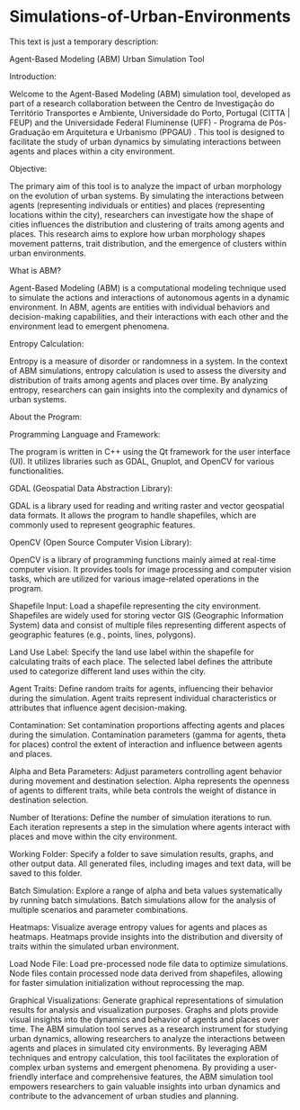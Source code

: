 # Simulations-of-Urban-Environments

This text is just a temporary description:

Agent-Based Modeling (ABM) Urban Simulation Tool

Introduction:

Welcome to the Agent-Based Modeling (ABM) simulation tool, developed as part of a research collaboration between the Centro de Investigação do Território Transportes e Ambiente, Universidade do Porto, Portugal (CITTA | FEUP) and the Universidade Federal Fluminense (UFF) - Programa de Pós-Graduação em Arquitetura e Urbanismo (PPGAU) . This tool is designed to facilitate the study of urban dynamics by simulating interactions between agents and places within a city environment.

Objective:

The primary aim of this tool is to analyze the impact of urban morphology on the evolution of urban systems. By simulating the interactions between agents (representing individuals or entities) and places (representing locations within the city), researchers can investigate how the shape of cities influences the distribution and clustering of traits among agents and places. This research aims to explore how urban morphology shapes movement patterns, trait distribution, and the emergence of clusters within urban environments.

What is ABM?

Agent-Based Modeling (ABM) is a computational modeling technique used to simulate the actions and interactions of autonomous agents in a dynamic environment. In ABM, agents are entities with individual behaviors and decision-making capabilities, and their interactions with each other and the environment lead to emergent phenomena.

Entropy Calculation:

Entropy is a measure of disorder or randomness in a system. In the context of ABM simulations, entropy calculation is used to assess the diversity and distribution of traits among agents and places over time. By analyzing entropy, researchers can gain insights into the complexity and dynamics of urban systems.

About the Program:

Programming Language and Framework:

The program is written in C++ using the Qt framework for the user interface (UI). It utilizes libraries such as GDAL, Gnuplot, and OpenCV for various functionalities.

GDAL (Geospatial Data Abstraction Library):

GDAL is a library used for reading and writing raster and vector geospatial data formats. It allows the program to handle shapefiles, which are commonly used to represent geographic features.

OpenCV (Open Source Computer Vision Library):

OpenCV is a library of programming functions mainly aimed at real-time computer vision. It provides tools for image processing and computer vision tasks, which are utilized for various image-related operations in the program.

Shapefile Input: Load a shapefile representing the city environment. Shapefiles are widely used for storing vector GIS (Geographic Information System) data and consist of multiple files representing different aspects of geographic features (e.g., points, lines, polygons).

Land Use Label: Specify the land use label within the shapefile for calculating traits of each place. The selected label defines the attribute used to categorize different land uses within the city.

Agent Traits: Define random traits for agents, influencing their behavior during the simulation. Agent traits represent individual characteristics or attributes that influence agent decision-making.

Contamination: Set contamination proportions affecting agents and places during the simulation. Contamination parameters (gamma for agents, theta for places) control the extent of interaction and influence between agents and places.

Alpha and Beta Parameters: Adjust parameters controlling agent behavior during movement and destination selection. Alpha represents the openness of agents to different traits, while beta controls the weight of distance in destination selection.

Number of Iterations: Define the number of simulation iterations to run. Each iteration represents a step in the simulation where agents interact with places and move within the city environment.

Working Folder: Specify a folder to save simulation results, graphs, and other output data. All generated files, including images and text data, will be saved to this folder.

Batch Simulation: Explore a range of alpha and beta values systematically by running batch simulations. Batch simulations allow for the analysis of multiple scenarios and parameter combinations.

Heatmaps: Visualize average entropy values for agents and places as heatmaps. Heatmaps provide insights into the distribution and diversity of traits within the simulated urban environment.

Load Node File: Load pre-processed node file data to optimize simulations. Node files contain processed node data derived from shapefiles, allowing for faster simulation initialization without reprocessing the map.

Graphical Visualizations: Generate graphical representations of simulation results for analysis and visualization purposes. Graphs and plots provide visual insights into the dynamics and behavior of agents and places over time. The ABM simulation tool serves as a research instrument for studying urban dynamics, allowing researchers to analyze the interactions between agents and places in simulated city environments. By leveraging ABM techniques and entropy calculation, this tool facilitates the exploration of complex urban systems and emergent phenomena. By providing a user-friendly interface and comprehensive features, the ABM simulation tool empowers researchers to gain valuable insights into urban dynamics and contribute to the advancement of urban studies and planning.
